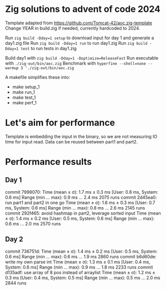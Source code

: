 # Zig solutions to advent of code 2024

Template adapted from https://github.com/Tomcat-42/aoc.zig-template
Change YEAR in build.zig if needed, currently hardcoded to 2024.

Run `zig build -Dday=1 setup` to download input for day 1 and generate a day1.zig file
Run `zig build -Dday=1 run` to run day1.zig
Run `zig build -Dday=1 test` to run tests in day1.zig

Build day1 with `zig build -Dday=1 -Doptimize=ReleaseFast`
Run executable with `./zig-out/bin/aoc.zig`
Benchmark with `hyperfine --shell=none --warmup 3 './zig-out/bin/aoc.zig`

A makefile simplifies these into:
- make setup_1
- make run_1
- make test_1
- make perf_1

# Let's aim for performance
Template is embedding the input in the binary, so we are not measuring IO time for input read.
Data can be reused between part1 and part2.


# Performance results

## Day 1
commit 7998070:
  Time (mean ± σ):       1.7 ms ±   0.3 ms    [User: 0.8 ms, System: 0.6 ms]
  Range (min … max):     0.9 ms …   2.4 ms    2075 runs
commit 2d45ea0: run part1 and part2 in one go
  Time (mean ± σ):       1.6 ms ±   0.3 ms    [User: 0.7 ms, System: 0.6 ms]
  Range (min … max):     0.8 ms …   2.6 ms    2145 runs
commit 292f465: avoid hashmap in part2, leverage sorted input
  Time (mean ± σ):       1.4 ms ±   0.2 ms    [User: 0.5 ms, System: 0.6 ms]
  Range (min … max):     0.6 ms …   2.0 ms    2570 runs

## Day 2
commit 736751d:
  Time (mean ± σ):       1.4 ms ±   0.2 ms    [User: 0.5 ms, System: 0.6 ms]
  Range (min … max):     0.6 ms …   1.9 ms    2860 runs
commit b6d60de: write my own parse int
  Time (mean ± σ):       1.3 ms ±   0.1 ms    [User: 0.4 ms, System: 0.6 ms]
  Range (min … max):     0.9 ms …   1.8 ms    2233 runs
commit d135adf: use array of 8 pos instead of arraylist
  Time (mean ± σ):       1.2 ms ±   0.3 ms    [User: 0.4 ms, System: 0.5 ms]
  Range (min … max):     0.5 ms …   2.0 ms    2844 runs
